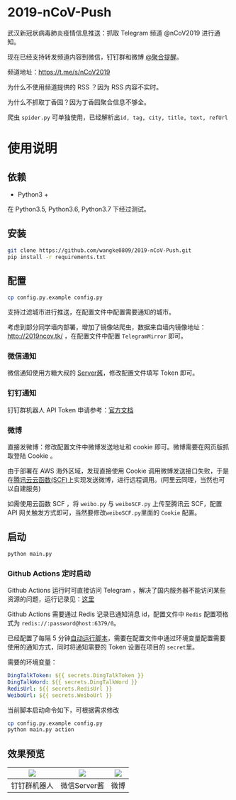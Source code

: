 # 2019-nCoV-Push

武汉新冠状病毒肺炎疫情信息推送：抓取 Telegram 频道 @nCoV2019 进行通知。

现在已经支持转发频道内容到微信，钉钉群和微博 [@聚合提醒](https://www.weibo.com/u/7378955365)。

频道地址：https://t.me/s/nCoV2019

为什么不使用频道提供的 RSS ？因为 RSS 内容不实时。

为什么不抓取丁香园？因为丁香园聚合信息不够全。

爬虫 `spider.py` 可单独使用，已经解析出`id, tag, city, title, text, refUrl`

# 使用说明

## 依赖

- Python3 +

在 Python3.5, Python3.6, Python3.7 下经过测试。

## 安装

```bash
git clone https://github.com/wangke0809/2019-nCoV-Push.git
pip install -r requirements.txt
```

## 配置

```bash
cp config.py.example config.py
```

支持过滤城市进行推送，在配置文件中配置需要通知的城市。

考虑到部分同学墙内部署，增加了镜像站爬虫，数据来自墙内镜像地址：http://2019ncov.tk/ ，在配置文件中配置 `TelegramMirror` 即可。

### 微信通知

微信通知使用方糖大叔的 [Server酱](http://sc.ftqq.com/3.version)，修改配置文件填写 Token 即可。

### 钉钉通知

钉钉群机器人 API Token 申请参考：[官方文档](https://ding-doc.dingtalk.com/doc#/serverapi2/qf2nxq/26eaddd5)

### 微博

直接发微博：修改配置文件中微博发送地址和 cookie 即可。微博需要在网页版抓取登陆 Cookie 。

由于部署在 AWS 海外区域，发现直接使用 Cookie 调用微博发送接口失败，于是在[腾讯云云函数(SCF)](https://cloud.tencent.com/document/product/583)上实现发送微博，进行远程调用。(阿里云同理，当然也可以自建服务)

如需使用云函数 SCF ，将 `weibo.py` 与 `weiboSCF.py` 上传至腾讯云 SCF，配置 API 网关触发方式即可，当然要修改`weiboSCF.py`里面的 `Cookie` 配置。 

## 启动

```bash
python main.py
```

### Github Actions 定时启动

Github Actions 运行时可直接访问 Telegram ，解决了国内服务器不能访问某些资源的问题，运行记录见：[这里](https://github.com/wangke0809/2019-nCoV-Push/actions)

Github Actions 需要通过 Redis 记录已通知消息 id，配置文件中 `Redis` 配置项格式为 `redis://:password@host:6379/0`。

已经配置了每隔 5 分钟[自动运行脚本](https://github.com/wangke0809/2019-nCoV-Push/blob/master/.github/workflows/pythonapp.yml)，需要在配置文件中通过环境变量配置需要使用的通知方式，同时将通知需要的 Token 设置在项目的 `secret`里。

需要的环境变量：

```yaml
DingTalkToken: ${{ secrets.DingTalkToken }}
DingTalkWord: ${{ secrets.DingTalkWord }}
RedisUrl: ${{ secrets.RedisUrl }}
WeiboUrl: ${{ secrets.WeiboUrl }}
```

当前脚本启动命令如下，可根据需求修改

```bash
cp config.py.example config.py
python main.py action
```

## 效果预览

| ![](https://github.com/wangke0809/2019-nCoV-push/blob/master/imgs/DingTalk.jpg?raw=true) | ![](https://github.com/wangke0809/2019-nCoV-push/blob/master/imgs/Wechat.jpg?raw=true) | ![](https://github.com/wangke0809/2019-nCoV-push/blob/master/imgs/Weibo.jpg?raw=true) |
| :----------------------------------: | :----------------------------------: | :----------------------------------: |
|               钉钉群机器人               |               微信Server酱               |               微博               |
